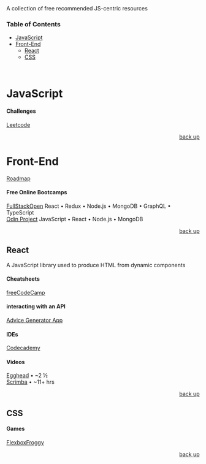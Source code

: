 <div hidden id="top"></div>
A collection of free recommended JS-centric resources 

### Table of Contents

* [JavaScript](#javascript)
* [Front-End](#front-end)
  * [React](#react)
  * [CSS](#css)

<br>

# JavaScript

#### Challenges
[Leetcode](https://leetcode.com/)

<p align="right"><a href="#top">back up</a></p>
 
# Front-End
[Roadmap](https://roadmap.sh/frontend)

#### Free Online Bootcamps
[FullStackOpen](https://fullstackopen.com/en/)  React • Redux • Node.js • MongoDB • GraphQL • TypeScript <br>
[Odin Project](https://www.theodinproject.com/paths/full-stack-javascript) JavaScript • React • Node.js • MongoDB 

<p align="right"><a href="#top">back up</a></p>

## React
A JavaScript library used to produce HTML from dynamic components
#### Cheatsheets
[freeCodeCamp](https://www-freecodecamp-org.cdn.ampproject.org/c/s/www.freecodecamp.org/news/the-react-cheatsheet/amp/#react-elements)

#### interacting with an API
[Advice Generator App](https://www.frontendmentor.io/challenges/advice-generator-app-QdUG-13db)

#### IDEs
[Codecademy](https://www.codecademy.com/learn/react-101)

#### Videos
[Egghead](https://egghead.io/courses/the-beginner-s-guide-to-react) • ~2 ½ <br>
[Scrimba](https://scrimba.com/learn/learnreact) • ~11+ hrs

<p align="right"><a href="#top">back up</a></p>

## CSS

#### Games
[FlexboxFroggy](https://flexboxfroggy.com/)

<p align="right"><a href="#top">back up</a></p>

